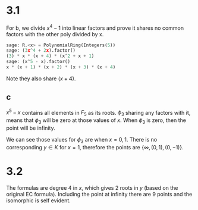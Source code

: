 # 3.1

For b, we divide $x^4 - 1$ into linear factors and prove it shares no common
factors with the other poly divided by x.

```python
sage: R.<x> = PolynomialRing(Integers(5))
sage: (3x^4 + 2x).factor()
(3) * x * (x + 4) * (x^2 + x + 1)
sage: (x^5 - x).factor()
x * (x + 1) * (x + 2) * (x + 3) * (x + 4)
```

Note they also share $(x + 4)$.

## c

$x^5 - x$ contains all elements in $F_5$ as its roots.
$\phi_3$ sharing any factors with it, means that
$\phi_3$ will be zero at those values of $x$. When
$\phi_3$ is zero, then the point will be infinity.

We can see those values for $\phi_3$ are when $x = 0, 1$.
There is no corresponding $y \in K$ for $x = 1$, therefore the points are
$\{ \infty, (0, 1), (0, -1) \}$.

# 3.2

The formulas are degree 4 in $x$, which gives 2 roots in $y$ (based on the original EC formula).
Including the point at infinity there are 9 points and the isomorphic is self evident.
